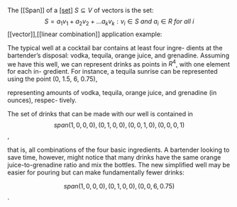 The [[Span]] of a [[set]]([[Bases]]) $S\subseteq V$ of vectors is the set:
$$S = a_1v_1+a_2v_2+...a_kv_k:v_{i}\in S\ {and}\ a_{i}\in R \ for\ all\ i$$
[[vector]],[[linear combination]]
application example:

 

The typical well at a cocktail bar contains at least four ingre- dients at the bartender’s disposal: vodka, tequila, orange juice, and grenadine. Assuming we have this well, we can represent drinks as points in $R^4$, with one element for each in- gredient. For instance, a tequila sunrise can be represented using the point (0, 1.5, 6, 0.75), 

representing amounts of vodka, tequila, orange juice, and grenadine (in ounces), respec- tively.

The set of drinks that can be made with our well is contained in $$span{(1,0,0,0),(0,1,0,0),(0,0,1,0),(0,0,0,1)}$$,

that is, all combinations of the four basic ingredients. A bartender looking to save time, however, might notice that many drinks have the same orange juice-to-grenadine ratio and mix the bottles. The new simplified well may be easier for pouring but can make fundamentally fewer drinks:

$$span {(1, 0, 0, 0), (0, 1, 0, 0), (0, 0, 6, 0.75)}$$.